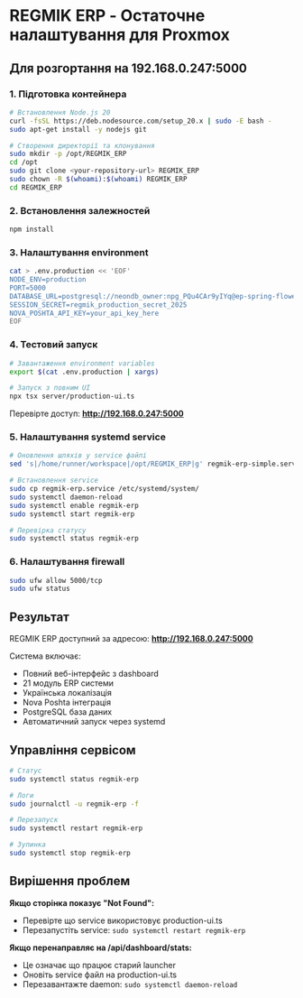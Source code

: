 # REGMIK ERP - Остаточне налаштування для Proxmox

## Для розгортання на 192.168.0.247:5000

### 1. Підготовка контейнера
```bash
# Встановлення Node.js 20
curl -fsSL https://deb.nodesource.com/setup_20.x | sudo -E bash -
sudo apt-get install -y nodejs git

# Створення директорії та клонування
sudo mkdir -p /opt/REGMIK_ERP
cd /opt
sudo git clone <your-repository-url> REGMIK_ERP
sudo chown -R $(whoami):$(whoami) REGMIK_ERP
cd REGMIK_ERP
```

### 2. Встановлення залежностей
```bash
npm install
```

### 3. Налаштування environment
```bash
cat > .env.production << 'EOF'
NODE_ENV=production
PORT=5000
DATABASE_URL=postgresql://neondb_owner:npg_PQu4CAr9yIYq@ep-spring-flower-a552xsk9.us-east-2.aws.neon.tech/neondb?sslmode=require
SESSION_SECRET=regmik_production_secret_2025
NOVA_POSHTA_API_KEY=your_api_key_here
EOF
```

### 4. Тестовий запуск
```bash
# Завантаження environment variables
export $(cat .env.production | xargs)

# Запуск з повним UI
npx tsx server/production-ui.ts
```

Перевірте доступ: **http://192.168.0.247:5000**

### 5. Налаштування systemd service
```bash
# Оновлення шляхів у service файлі
sed 's|/home/runner/workspace|/opt/REGMIK_ERP|g' regmik-erp-simple.service > regmik-erp.service

# Встановлення service
sudo cp regmik-erp.service /etc/systemd/system/
sudo systemctl daemon-reload
sudo systemctl enable regmik-erp
sudo systemctl start regmik-erp

# Перевірка статусу
sudo systemctl status regmik-erp
```

### 6. Налаштування firewall
```bash
sudo ufw allow 5000/tcp
sudo ufw status
```

## Результат
REGMIK ERP доступний за адресою: **http://192.168.0.247:5000**

Система включає:
- Повний веб-інтерфейс з dashboard
- 21 модуль ERP системи
- Українська локалізація
- Nova Poshta інтеграція
- PostgreSQL база даних
- Автоматичний запуск через systemd

## Управління сервісом
```bash
# Статус
sudo systemctl status regmik-erp

# Логи
sudo journalctl -u regmik-erp -f

# Перезапуск
sudo systemctl restart regmik-erp

# Зупинка
sudo systemctl stop regmik-erp
```

## Вирішення проблем

**Якщо сторінка показує "Not Found":**
- Перевірте що service використовує production-ui.ts
- Перезапустіть service: `sudo systemctl restart regmik-erp`

**Якщо перенаправляє на /api/dashboard/stats:**
- Це означає що працює старий launcher
- Оновіть service файл на production-ui.ts
- Перезавантажте daemon: `sudo systemctl daemon-reload`